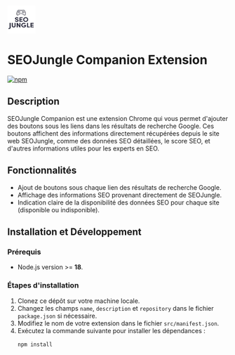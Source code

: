 <img src="src/assets/img/icon-128.png" width="64"/>

# SEOJungle Companion Extension

[![npm](https://img.shields.io/npm/v/chrome-extension-boilerplate-react)](https://www.npmjs.com/package/chrome-extension-boilerplate-react)

## Description

SEOJungle Companion est une extension Chrome qui vous permet d'ajouter des boutons sous les liens dans les résultats de recherche Google. Ces boutons affichent des informations directement récupérées depuis le site web SEOJungle, comme des données SEO détaillées, le score SEO, et d'autres informations utiles pour les experts en SEO.

## Fonctionnalités

- Ajout de boutons sous chaque lien des résultats de recherche Google.
- Affichage des informations SEO provenant directement de SEOJungle.
- Indication claire de la disponibilité des données SEO pour chaque site (disponible ou indisponible).

## Installation et Développement

### Prérequis

- Node.js version >= **18**.

### Étapes d'installation

1. Clonez ce dépôt sur votre machine locale.
2. Changez les champs `name`, `description` et `repository` dans le fichier `package.json` si nécessaire.
3. Modifiez le nom de votre extension dans le fichier `src/manifest.json`.
4. Exécutez la commande suivante pour installer les dépendances :
   ```bash
   npm install
